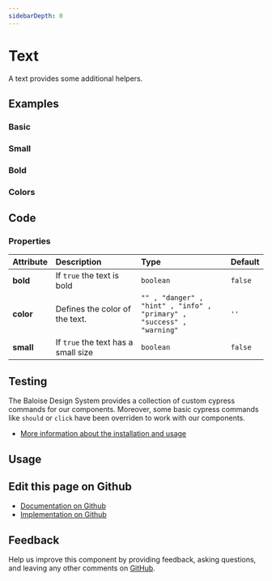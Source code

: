 ```yaml
---
sidebarDepth: 0
---
```


# Text


<!-- START: human documentation top -->

A text provides some additional helpers.

<!-- END: human documentation top -->

<ClientOnly><docs-component-tabs></docs-component-tabs></ClientOnly>


## Examples

### Basic

<ClientOnly><docs-demo-bal-text-112></docs-demo-bal-text-112></ClientOnly>


### Small

<ClientOnly><docs-demo-bal-text-113></docs-demo-bal-text-113></ClientOnly>


### Bold

<ClientOnly><docs-demo-bal-text-114></docs-demo-bal-text-114></ClientOnly>


### Colors

<ClientOnly><docs-demo-bal-text-115></docs-demo-bal-text-115></ClientOnly>



## Code



### Properties


| Attribute | Description                         | Type                                                                             | Default            |
| :-------- | :---------------------------------- | :------------------------------------------------------------------------------- | :----------------- |
| **bold**  | If `true` the text is bold          | <code>boolean</code>                                                             | <code>false</code> |
| **color** | Defines the color of the text.      | <code>"" , "danger" , "hint" , "info" , "primary" , "success" , "warning"</code> | <code>''</code>    |
| **small** | If `true` the text has a small size | <code>boolean</code>                                                             | <code>false</code> |

## Testing

The Baloise Design System provides a collection of custom cypress commands for our components. Moreover, some basic cypress commands like `should` or `click` have been overriden to work with our components.

- [More information about the installation and usage](/components/tooling/testing.html)

## Usage

<!-- START: human documentation usage -->

<!-- END: human documentation usage -->



## Edit this page on Github

* [Documentation on Github](https://github.com/baloise/design-system/blob/master/docs/src/components/components/bal-text.md)
* [Implementation on Github](https://github.com/baloise/design-system/blob/master/packages/components/src/components/bal-text)

## Feedback

Help us improve this component by providing feedback, asking questions, and leaving any other comments on [GitHub](https://github.com/baloise/design-system/issues/new).

